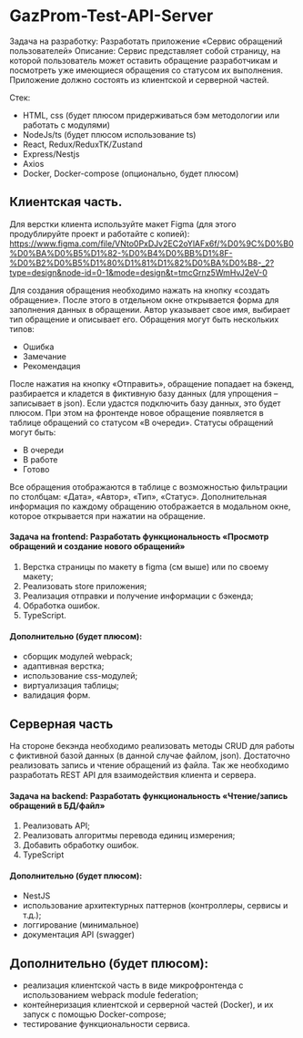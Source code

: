 # GazProm-Test-API-Server

Задача на разработку: Разработать приложение «Сервис обращений пользователей»
Описание:
Сервис представляет собой страницу, на которой пользователь может оставить обращение разработчикам и посмотреть уже имеющиеся обращения со статусом их выполнения.
Приложение должно состоять из клиентской и серверной частей.

Стек:

- HTML, css (будет плюсом придерживаться бэм методологии или работать с модулями)
- NodeJs/ts (будет плюсом использование ts)
- React, Redux/ReduxTK/Zustand
- Express/Nestjs
- Axios
- Docker, Docker-compose (опционально, будет плюсом)

## Клиентская часть.

Для верстки клиента используйте макет Figma (для этого продублируйте проект и работайте с копией):
https://www.figma.com/file/VNto0PxDJv2EC2oYlAFx6f/%D0%9C%D0%B0%D0%BA%D0%B5%D1%82-%D0%B4%D0%BB%D1%8F-%D0%B2%D0%B5%D1%80%D1%81%D1%82%D0%BA%D0%B8-_2?type=design&node-id=0-1&mode=design&t=tmcGrnz5WmHvJ2eV-0

Для создания обращения необходимо нажать на кнопку «создать обращение».
После этого в отдельном окне открывается форма для заполнения данных в обращении.
Автор указывает свое имя, выбирает тип обращение и описывает его.
Обращения могут быть нескольких типов:

- Ошибка
- Замечание
- Рекомендация

После нажатия на кнопку «Отправить», обращение попадает на бэкенд, разбирается и кладется в фиктивную базу данных (для упрощения – записывает в json). Если удастся подключить базу данных, это будет плюсом.
При этом на фронтенде новое обращение появляется в таблице обращений со статусом «В очереди».
Статусы обращений могут быть:

- В очереди
- В работе
- Готово

Все обращения отображаются в таблице с возможностью фильтрации по столбцам: «Дата», «Автор», «Тип», «Статус».
Дополнительная информация по каждому обращению отображается в модальном окне, которое открывается при нажатии на обращение.

#### Задача на frontend: Разработать функциональность «Просмотр обращений и создание нового обращений»

1. Верстка страницы по макету в figma (см выше) или по своему макету;
2. Реализовать store приложения;
3. Реализация отправки и получение информации с бэкенда;
4. Обработка ошибок.
5. TypeScript.

#### Дополнительно (будет плюсом):

- сборщик модулей webpack;
- адаптивная верстка;
- использование css-модулей;
- виртуализация таблицы;
- валидация форм.

## Серверная часть

На стороне бекэнда необходимо реализовать методы CRUD для работы с фиктивной базой данных (в данной случае файлом, json). Достаточно реализовать запись и чтение обращений из файла.
Так же необходимо разработать REST API для взаимодействия клиента и сервера.

#### Задача на backend: Разработать функциональность «Чтение/запись обращений в БД/файл»

1. Реализовать API;
2. Реализовать алгоритмы перевода единиц измерения;
3. Добавить обработку ошибок.
4. TypeScript

#### Дополнительно (будет плюсом):

- NestJS
- использование архитектурных паттернов (контроллеры, сервисы и т.д.);
- логгирование (минимальное)
- документация API (swagger)

## Дополнительно (будет плюсом):

- реализация клиентской часть в виде микрофронтенда с использованием webpack module federation;
- контейнеризация клиентской и серверной частей (Docker), и их запуск с помощью Docker-compose;
- тестирование функциональности сервиса.
